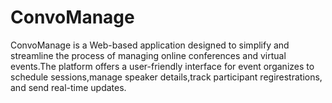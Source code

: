 # ConvoManage
ConvoManage is a Web-based application designed to simplify and streamline the process of managing online conferences and virtual events.The platform offers a user-friendly interface for event organizes to schedule sessions,manage speaker details,track participant regirestrations, and send real-time updates.
